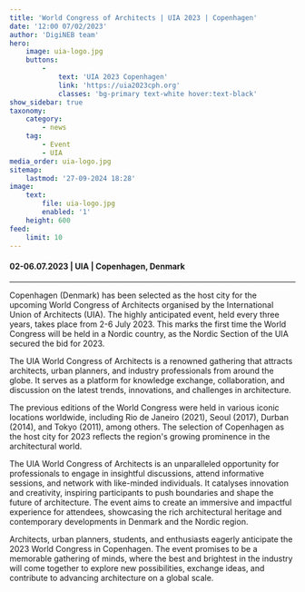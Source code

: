 ```yaml
---
title: 'World Congress of Architects | UIA 2023 | Copenhagen'
date: '12:00 07/02/2023'
author: 'DigiNEB team'
hero:
    image: uia-logo.jpg
    buttons:
        -
            text: 'UIA 2023 Copenhagen'
            link: 'https://uia2023cph.org'
            classes: 'bg-primary text-white hover:text-black'
show_sidebar: true
taxonomy:
    category:
        - news
    tag:
        - Event
        - UIA
media_order: uia-logo.jpg
sitemap:
    lastmod: '27-09-2024 18:28'
image:
    text:
        file: uia-logo.jpg
        enabled: '1'
    height: 600
feed:
    limit: 10
---
```


#### 02-06.07.2023 | UIA | Copenhagen, Denmark
***
Copenhagen (Denmark) has been selected as the host city for the upcoming World Congress of Architects organised by the International Union of Architects (UIA). The highly anticipated event, held every three years, takes place from 2-6 July 2023. This marks the first time the World Congress will be held in a Nordic country, as the Nordic Section of the UIA secured the bid for 2023.

The UIA World Congress of Architects is a renowned gathering that attracts architects, urban planners, and industry professionals from around the globe. It serves as a platform for knowledge exchange, collaboration, and discussion on the latest trends, innovations, and challenges in architecture.

The previous editions of the World Congress were held in various iconic locations worldwide, including Rio de Janeiro (2021), Seoul (2017), Durban (2014), and Tokyo (2011), among others. The selection of Copenhagen as the host city for 2023 reflects the region's growing prominence in the architectural world.

The UIA World Congress of Architects is an unparalleled opportunity for professionals to engage in insightful discussions, attend informative sessions, and network with like-minded individuals. It catalyses innovation and creativity, inspiring participants to push boundaries and shape the future of architecture. The event aims to create an immersive and impactful experience for attendees, showcasing the rich architectural heritage and contemporary developments in Denmark and the Nordic region.

Architects, urban planners, students, and enthusiasts eagerly anticipate the 2023 World Congress in Copenhagen. The event promises to be a memorable gathering of minds, where the best and brightest in the industry will come together to explore new possibilities, exchange ideas, and contribute to advancing architecture on a global scale.